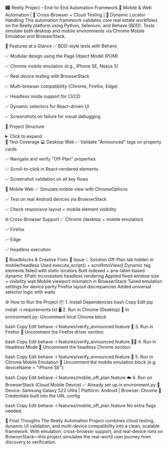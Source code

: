 🏙️ Reelly Project – End-to-End Automation Framework
📲 Mobile & Web Automation | 🧪 Cross-Browser + Cloud Testing | 🧠 Dynamic Locator Handling
This automation framework validates core real estate workflows on the Reelly platform using Python, Selenium, 
and Behave (BDD). Tests simulate both desktop and mobile environments via Chrome Mobile Emulation and BrowserStack.

🚀 Features at a Glance
✅ BDD-style tests with Behave

✅ Modular design using the Page Object Model (POM)

✅ Chrome mobile emulation (e.g., iPhone SE, Nexus 5)

✅ Real device testing with BrowserStack

✅ Multi-browser compatibility (Chrome, Firefox, Edge)

✅ Headless mode support for CI/CD

✅ Dynamic selectors for React-driven UI

✅ Screenshots on failure for visual debugging


📁 Project Structure
<details> <summary>Click to expand</summary>
bash
Copy
Edit
Reelly-Project/
├── .venv/                  # Python virtual environment
├── app/                   # Application-level setup
├── features/              # .feature files + step definitions
├── pages/                 # Page Object Model classes
├── screenshots/           # Saved screenshots on failure
├── support/               # Hooks, logger, and utilities
├── test_results/          # JSON logs from executed runs
│   └── c2324d3f-*.json     # Dynamic result files
├── .gitignore             # Files to exclude from Git
├── README.md              # This file 👋
├── requirements.txt       # Python dependencies
├── test_automation.log    # Runtime logs from test executions
</details>
🧪 Test Coverage
💻 Desktop Web
✅ Validate "Announced" tags on property cards

✅ Navigate and verify "Off-Plan" properties

✅ Scroll-to-click in React-rendered elements

✅ Screenshot validation on all key flows

📱 Mobile Web
✅ Simulate mobile view with ChromeOptions

✅ Test on real Android devices via BrowserStack

✅ Check responsive layout + mobile element visibility

🌐 Cross-Browser Support
✅ Chrome (desktop + mobile emulation)

✅ Firefox

✅ Edge

✅ Headless execution

🧱 Roadblocks & Creative Fixes
🚧 Issue	💡 Solution
Off-Plan tab hidden in mobile/headless	Used execute_script() + scrollIntoView()
Dynamic tag elements failed with static locators	Built indexed + aria-label-based dynamic XPath
Inconsistent headless rendering	Applied fixed window size + visibility wait
Mobile viewport mismatch in BrowserStack	Tuned emulation settings for device parity
Firefox layout discrepancies	Added universal selector logic with waits

⚙️ How to Run the Project
📦 1. Install Dependencies
bash
Copy
Edit
pip install -r requirements.txt
🖥️ 2. Run in Chrome (Desktop)
🔧 In environment.py: Uncomment local Chrome block

bash
Copy
Edit
behave -i features/verify_announced.feature
🦊 3. Run in Firefox
🔧 Uncomment the Firefox driver section:

bash
Copy
Edit
behave -i features/verify_announced.feature
🧑‍💻 4. Run in Headless Mode
🔧 Uncomment the headless Chrome section:

bash
Copy
Edit
behave -i features/verify_announced.feature
📲 5. Run in Chrome Mobile Emulation
🔧 Uncomment the mobile emulation block (e.g. deviceName = "iPhone SE"):

bash
Copy
Edit
behave -i features/mobile_off_plan.feature
☁️ 6. Run on BrowserStack (Cloud Mobile Device)
✅ Already set up in environment.py
🧪 Device: Samsung Galaxy S22 Ultra | Platform: Android | Browser: Chrome
🔐 Credentials built into the URL config

bash
Copy
Edit
behave -i features/mobile_off_plan.feature
No extra flags needed.

🧠 Final Thoughts
The Reelly Automation Project combines cloud testing, dynamic UI validation,
and multi-device compatibility into a clean, scalable framework. 
With emulation, cross-browser support, and real-device runs on BrowserStack—this project
simulates the real-world user journey from discovery to verification.